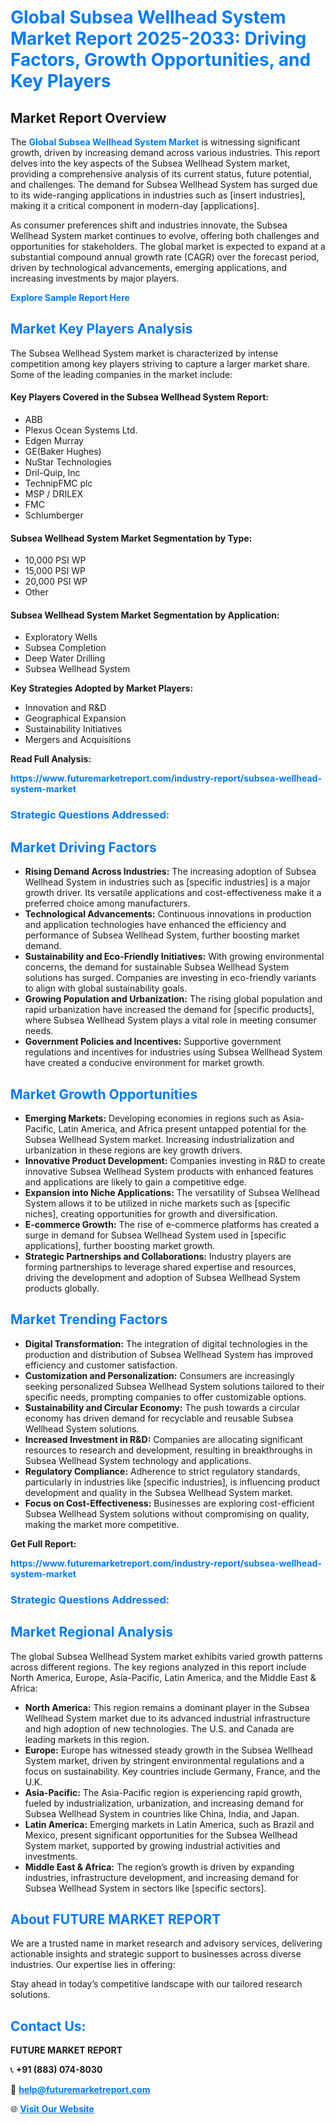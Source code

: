 <h1 style="color: #007BFF;">Global Subsea Wellhead System Market Report 2025-2033: Driving Factors, Growth Opportunities, and Key Players</h1>

<section id="overview">
<h2>Market Report Overview</h2>
<p>The <a href="https://www.futuremarketreport.com/industry-report/subsea-wellhead-system-market" style="color: #007BFF; text-decoration: none;"><strong>Global Subsea Wellhead System Market</strong></a> is witnessing significant growth, driven by increasing demand across various industries. This report delves into the key aspects of the Subsea Wellhead System market, providing a comprehensive analysis of its current status, future potential, and challenges. The demand for Subsea Wellhead System has surged due to its wide-ranging applications in industries such as [insert industries], making it a critical component in modern-day [applications].</p>
<p>As consumer preferences shift and industries innovate, the Subsea Wellhead System market continues to evolve, offering both challenges and opportunities for stakeholders. The global market is expected to expand at a substantial compound annual growth rate (CAGR) over the forecast period, driven by technological advancements, emerging applications, and increasing investments by major players.</p>
</section>

<section id="overview">
<p><a href="https://www.futuremarketreport.com/request-sample/reportId=127771" style="color: #007BFF; text-decoration: none;"><strong>Explore Sample Report Here</strong></a></p>
</section>

<section id="key-players">
<h2 style="color: #007BFF;">Market Key Players Analysis</h2>
<p>The Subsea Wellhead System market is characterized by intense competition among key players striving to capture a larger market share. Some of the leading companies in the market include:</p>
<h4>Key Players Covered in the Subsea Wellhead System Report:</h4>
<ul><li>ABB</li><li>Plexus Ocean Systems Ltd.</li><li>Edgen Murray</li><li>GE(Baker Hughes)</li><li>NuStar Technologies</li><li>Dril-Quip, Inc</li><li>TechnipFMC plc</li><li>MSP / DRILEX</li><li>FMC</li><li>Schlumberger</li></ul>
<h4>Subsea Wellhead System Market Segmentation by Type:</h4>
<ul><li>10,000 PSI WP</li><li>15,000 PSI WP</li><li>20,000 PSI WP</li><li>Other</li></ul>

<h4>Subsea Wellhead System Market Segmentation by Application:</h4>
<ul><li>Exploratory Wells</li><li>Subsea Completion</li><li>Deep Water Drilling</li><li>Subsea Wellhead System</li></ul>
<p><strong>Key Strategies Adopted by Market Players:</strong></p>
<ul>
<li>Innovation and R&D</li>
<li>Geographical Expansion</li>
<li>Sustainability Initiatives</li>
<li>Mergers and Acquisitions</li>
</ul>
</section>

<section>
<p><strong>Read Full Analysis: </strong></p><a href="https://www.futuremarketreport.com/industry-report/subsea-wellhead-system-market" style="color: #007BFF; text-decoration: none;"><strong>https://www.futuremarketreport.com/industry-report/subsea-wellhead-system-market</strong></a>
<h3 style="color: #007BFF;">Strategic Questions Addressed:</h3>
</section>

<section id="driving-factors">
<h2 style="color: #007BFF;">Market Driving Factors</h2>
<ul>
<li><strong>Rising Demand Across Industries:</strong> The increasing adoption of Subsea Wellhead System in industries such as [specific industries] is a major growth driver. Its versatile applications and cost-effectiveness make it a preferred choice among manufacturers.</li>
<li><strong>Technological Advancements:</strong> Continuous innovations in production and application technologies have enhanced the efficiency and performance of Subsea Wellhead System, further boosting market demand.</li>
<li><strong>Sustainability and Eco-Friendly Initiatives:</strong> With growing environmental concerns, the demand for sustainable Subsea Wellhead System solutions has surged. Companies are investing in eco-friendly variants to align with global sustainability goals.</li>
<li><strong>Growing Population and Urbanization:</strong> The rising global population and rapid urbanization have increased the demand for [specific products], where Subsea Wellhead System plays a vital role in meeting consumer needs.</li>
<li><strong>Government Policies and Incentives:</strong> Supportive government regulations and incentives for industries using Subsea Wellhead System have created a conducive environment for market growth.</li>
</ul>
</section>

<section id="growth-opportunities">
<h2 style="color: #007BFF;">Market Growth Opportunities</h2>
<ul>
<li><strong>Emerging Markets:</strong> Developing economies in regions such as Asia-Pacific, Latin America, and Africa present untapped potential for the Subsea Wellhead System market. Increasing industrialization and urbanization in these regions are key growth drivers.</li>
<li><strong>Innovative Product Development:</strong> Companies investing in R&D to create innovative Subsea Wellhead System products with enhanced features and applications are likely to gain a competitive edge.</li>
<li><strong>Expansion into Niche Applications:</strong> The versatility of Subsea Wellhead System allows it to be utilized in niche markets such as [specific niches], creating opportunities for growth and diversification.</li>
<li><strong>E-commerce Growth:</strong> The rise of e-commerce platforms has created a surge in demand for Subsea Wellhead System used in [specific applications], further boosting market growth.</li>
<li><strong>Strategic Partnerships and Collaborations:</strong> Industry players are forming partnerships to leverage shared expertise and resources, driving the development and adoption of Subsea Wellhead System products globally.</li>
</ul>
</section>

<section id="trending-factors">
<h2 style="color: #007BFF;">Market Trending Factors</h2>
<ul>
<li><strong>Digital Transformation:</strong> The integration of digital technologies in the production and distribution of Subsea Wellhead System has improved efficiency and customer satisfaction.</li>
<li><strong>Customization and Personalization:</strong> Consumers are increasingly seeking personalized Subsea Wellhead System solutions tailored to their specific needs, prompting companies to offer customizable options.</li>
<li><strong>Sustainability and Circular Economy:</strong> The push towards a circular economy has driven demand for recyclable and reusable Subsea Wellhead System solutions.</li>
<li><strong>Increased Investment in R&D:</strong> Companies are allocating significant resources to research and development, resulting in breakthroughs in Subsea Wellhead System technology and applications.</li>
<li><strong>Regulatory Compliance:</strong> Adherence to strict regulatory standards, particularly in industries like [specific industries], is influencing product development and quality in the Subsea Wellhead System market.</li>
<li><strong>Focus on Cost-Effectiveness:</strong> Businesses are exploring cost-efficient Subsea Wellhead System solutions without compromising on quality, making the market more competitive.</li>
</ul>
</section>

<section>
<p><strong>Get Full Report: </strong></p><a href="https://www.futuremarketreport.com/industry-report/subsea-wellhead-system-market" style="color: #007BFF; text-decoration: none;"><strong>https://www.futuremarketreport.com/industry-report/subsea-wellhead-system-market</strong></a>
<h3 style="color: #007BFF;">Strategic Questions Addressed:</h3>
</section>


<section id="regional-analysis">
<h2 style="color: #007BFF;">Market Regional Analysis</h2>
<p>The global Subsea Wellhead System market exhibits varied growth patterns across different regions. The key regions analyzed in this report include North America, Europe, Asia-Pacific, Latin America, and the Middle East & Africa:</p>
<ul>
<li><strong>North America:</strong> This region remains a dominant player in the Subsea Wellhead System market due to its advanced industrial infrastructure and high adoption of new technologies. The U.S. and Canada are leading markets in this region.</li>
<li><strong>Europe:</strong> Europe has witnessed steady growth in the Subsea Wellhead System market, driven by stringent environmental regulations and a focus on sustainability. Key countries include Germany, France, and the U.K.</li>
<li><strong>Asia-Pacific:</strong> The Asia-Pacific region is experiencing rapid growth, fueled by industrialization, urbanization, and increasing demand for Subsea Wellhead System in countries like China, India, and Japan.</li>
<li><strong>Latin America:</strong> Emerging markets in Latin America, such as Brazil and Mexico, present significant opportunities for the Subsea Wellhead System market, supported by growing industrial activities and investments.</li>
<li><strong>Middle East & Africa:</strong> The region’s growth is driven by expanding industries, infrastructure development, and increasing demand for Subsea Wellhead System in sectors like [specific sectors].</li>
</ul>
</section>

<footer>
<h2 style="color: #007BFF;">About FUTURE MARKET REPORT</h2>
<p>We are a trusted name in market research and advisory services, delivering actionable insights and strategic support to businesses across diverse industries. Our expertise lies in offering:</p>

<p>Stay ahead in today’s competitive landscape with our tailored research solutions.</p>

<h2 style="color: #007BFF;">Contact Us:</h2>
<p><strong>FUTURE MARKET REPORT</strong></p>
<p>📞 <strong>+91 (883) 074-8030</strong></p>
<p>📧 <strong><a href="mailto:help@futuremarketreport.com" style="color: #007BFF;">help@futuremarketreport.com</a></strong></p>
<p>🌐 <strong><a href="https://www.futuremarketreport.com/" style="color: #007BFF;">Visit Our Website</a></strong></p>
</footer>